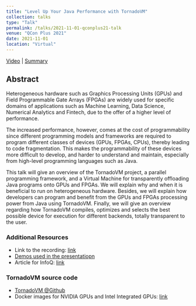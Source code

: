 ```yaml
---
title: "Level Up Your Java Performance with TornadoVM"
collection: talks
type: "Talk"
permalink: /talks/2021-11-01-qconplus21-talk
venue: "QCon Plus 2021"
date: 2021-11-01
location: "Virtual"
---
```


[Video](https://plus.qconferences.com/plus2021/presentation/level-your-java-performance-tornadovm) | [Summary](https://www.infoq.com/articles/java-performance-tornadovm/)


## Abstract

Heterogeneous hardware such as Graphics Processing Units (GPUs) and Field Programmable Gate Arrays (FPGAs) are widely used for specific domains of applications such as Machine Learning, Data Science, Numerical Analytics and Fintech, due to the offer of a higher level of performance.

The increased performance, however, comes at the cost of programmability since different programming models and frameworks are required to program different classes of devices (GPUs, FPGAs, CPUs), thereby leading to code fragmentation. This makes the programmability of these devices more difficult to develop, and harder to understand and maintain, especially from high-level programming languages such as Java.

This talk will give an overview of the TornadoVM project, a parallel programming framework, and a Virtual Machine for transparently offloading Java programs onto GPUs and FPGAs. We will explain why and when it is beneficial to run on heterogeneous hardware. Besides, we will explain how developers can program and benefit from the GPUs and FPGAs processing power from Java using TornadoVM. Finally, we will give an overview regarding how TornadoVM compiles, optimizes and selects the best possible device for execution for different backends, totally transparent to the user. 

### Additional Resources

* Link to the recording: [link](https://plus.qconferences.com/plus2021/presentation/level-your-java-performance-tornadovm)
* [Demos used in the presentatiopn](https://github.com/jjfumero/qconplus2021-tornadovm)
* Article for InfoQ: [link](https://www.infoq.com/articles/java-performance-tornadovm/)


### TornadoVM source code

* [TornadoVM @Github](https://github.com/beehive-lab/TornadoVM)
* Docker images for NVIDIA GPUs and Intel Integrated GPUs: [link](https://github.com/beehive-lab/docker-tornado)
